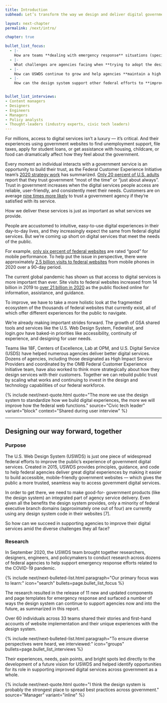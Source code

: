 ```yaml
---
title: Introduction
subhead: Let’s transform the way we design and deliver digital government with and for the people.

layout: next-chapter
permalink: /next/intro/

chapter: true

bullet_list_focus: 
  - |-
    How are teams **dealing with emergency response** situations (specifically COVID-19) in terms of their digital communications?
  - |-
    What challenges are agencies facing when **trying to adopt the design system**?
  - |-
    How can USWDS continue to grow and help agencies **maintain a high level of design maturity** across the federal government?
  - |-
    How can the design system support other federal efforts to **improve customer experience** across government?


bullet_list_interviews:
- Content managers
- Designers
- Engineers
- Managers
- Policy analysts
- Thought-leaders (industry experts, civic tech leaders)
---
```


<main role="main" id="main-content">
  <section class="next-section">
    <div class="grid-container">
      <div class="grid-row">
        <div class="grid-col-12 tablet:grid-col-8 margin-x-auto next-section-prose" markdown="1">
For millions, access to digital services isn’t a luxury — it’s critical. And their experiences using government websites to find unemployment support, file taxes, apply for student loans, or get assistance with housing, childcare, or food can dramatically affect how they feel about the government.

Every moment an individual interacts with a government service is an opportunity to build their trust, as the Federal Customer Experience Initiative team’s [2020 strategy work](https://www.performance.gov/cx/blog "What We Have Learned from Federal Customers in FY20") has summarized. [Only 20 percent of U.S. adults](https://www.pewresearch.org/politics/2020/09/14/americans-views-of-government-low-trust-but-some-positive-performance-ratings/ "Americans’ Views of Government: Low Trust, but Some Positive Performance Ratings") report that they trust government “most of the time” or “just about always”. Trust in government increases when the digital services people access are reliable, user-friendly, and consistently meet their needs. Customers are on average [nine times more likely](https://www.mckinsey.com/~/media/McKinsey/Industries/Public%20and%20Social%20Sector/Our%20Insights/The%20global%20case%20for%20customer%20experience%20in%20government/The-global-case-for-customer-experience-in-government-vF.pdf "The global case for customer experience in government") to trust a government agency if they’re satisfied with its service.

How we deliver these services is just as important as what services we provide.

People are accustomed to intuitive, easy-to-use digital experiences in their day-to-day lives, and they increasingly expect the same from federal digital services. But we’re coming up short on digital services that meet the needs of the public.

For example, [only six percent of federal websites](https://digitaldashboard.gov/ "Digital Dashboard") are rated “good” for mobile performance. To help put the issue in perspective, there were approximately [2.5 billion visits to federal websites](https://analytics.usa.gov/ "The US government’s web traffic") from mobile phones in 2020 over a 90-day period.

The current global pandemic has shown us that access to digital services is more important than ever. Site visits to federal websites increased from 14 billion in 2019 to [over 21 billion in 2020](https://analytics.usa.gov/ "The US government’s web traffic") as the public flocked online for information, assistance, and guidance.

To improve, we have to take a more holistic look at the fragmented ecosystem of the thousands of federal websites that currently exist, all of which offer different experiences for the public to navigate.

We’re already making important strides forward. The growth of GSA shared tools and services like the U.S. Web Design System, Federalist, and login.gov have baked-in priorities like accessibility, continuity of experience, and designing for user needs.

Teams like 18F, Centers of Excellence, Lab at OPM, and U.S. Digital Service (USDS) have helped numerous agencies deliver better digital services. Dozens of agencies, including those designated as High Impact Service Providers and coordinated by the OMB Federal Customer Experience Initiative team, have also worked to think more strategically about how they design services with their customers. Together we can rebuild public trust by scaling what works and continuing to invest in the design and technology capabilities of our federal workforce.

{% include next/next-quote.html quote="The more we use the design system to standardize how we build digital experiences, the more we will improve how the federal web functions." source="Civic tech leader" variant="block" context="Shared during user interview" %}
</div>
      </div>
    </div>
    <hr />
    <div class="grid-container">
      <div class="grid-row">
        <h2 class="margin-top-3">Designing our way forward, together</h2>
      </div>
      <div class="grid-row">
<div class="grid-col-12 tablet:grid-col-8 margin-x-auto next-section-prose" markdown="1">

### Purpose

The U.S. Web Design System (USWDS) is just one piece of widespread federal efforts to improve the public’s experience of government digital services. Created in 2015, USWDS provides principles, guidance, and code to help federal agencies deliver great digital experiences by making it easier to build accessible, mobile-friendly government websites — which gives the public a more trusted, seamless way to access government digital services.

In order to get there, we need to make good-for- government products (like the design system) an integrated part of agency service delivery. Even given all the benefits the design system provides, only a minority of federal executive branch domains (approximately one out of four) are currently using any design system code in their websites [7].

So how can we succeed in supporting agencies to improve their digital services amid the diverse challenges they all face?

### Research

In September 2020, the USWDS team brought together researchers, designers, engineers, and policymakers to conduct research across dozens of federal agencies to help support emergency response efforts related to the COVID-19 pandemic.


{% include next/next-bulleted-list.html paragraph="Our primary focus was to learn:" icon="search" bullets=page.bullet_list_focus %}


The research resulted in the release of 11 new and updated components and page templates for emergency response and surfaced a number of ways the design system can continue to support agencies now and into the future, as summarized in this report.

Over 60 individuals across 33 teams shared their stories and first-hand accounts of website implementation and their unique experiences with the design system.


{% include next/next-bulleted-list.html paragraph="To ensure diverse perspectives were heard, we interviewed:" icon="groups" bullets=page.bullet_list_interviews %}


Their experiences, needs, pain points, and bright spots led directly to the development of a future vision for USWDS and helped identify opportunities for its role in supporting improved digital services across government as a whole.


{% include next/next-quote.html quote="I think the design system is probably the strongest place to spread best practices across government." source="Manager" variant="inline" %}

<!-- quote goes here -->


</div>
      </div>
    </div>
  </section>
</main>